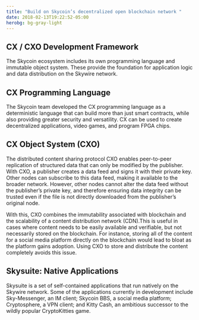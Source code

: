 ```yaml
---
title: "Build on Skycoin’s decentralized open blockchain network "
date: 2018-02-13T19:22:52-05:00
herobg: bg-gray-light
---
```



<h2>CX / CXO Development Framework</h2>

<p>The Skycoin ecosystem includes its own programming language and immutable object system. These provide the foundation for application logic and data distribution on the Skywire network.</p>

<h2>CX Programming Language</h2>

<p>The Skycoin team developed the CX programming language as a deterministic language that can build more than just smart contracts, while also providing greater security and versatility. CX can be used to create decentralized applications, video games, and program FPGA chips. </p>

<h2>CX Object System (CXO)</h2>

<p>The distributed content sharing protocol CXO enables peer-to-peer replication of structured data that can only be modified by the publisher. With CXO, a publisher creates a data feed and signs it with their private key. Other nodes can subscribe to this data feed, making it available to the broader network. However, other nodes cannot alter the data feed without the publisher’s private key, and therefore ensuring data integrity can be trusted even if the file is not directly downloaded from the publisher’s original node.</p>

<p>With this, CXO combines the immutability associated with blockchain and the scalability of a content distribution network (CDN).This is useful in cases where content needs to be easily available and verifiable, but not necessarily stored on the blockchain. For instance, storing all of the content for a social media platform directly on the blockchain would lead to bloat as the platform gains adoption. Using CXO to store and distribute the content completely avoids this issue. </p>


<h2>Skysuite: Native Applications</h2>

<p>Skysuite is a set of self-contained applications that run natively on the Skywire network. Some of the applications currently in development include Sky-Messenger, an IM client; Skycoin BBS, a social media platform; Cryptosphere, a VPN client; and Kitty Cash, an ambitious successor to the wildly popular CryptoKitties game. </p>


